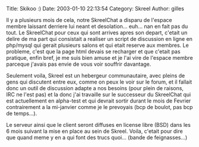Title: Skikoo  :)
Date: 2003-01-10 22:13:54
Category: Skreel
Author: gilles

Il y a plusieurs mois de cela, notre SkreelChat a disparu de l'espace membre laissant derriere lui neant et desolation... euh... nan en fait pas du tout. Le SkreelChat pour ceux qui sont arrives apres son depart, c'etait un delire de ma part qui consistait a realiser un script de discussion en ligne en php/mysql qui gerait plusieurs salons et qui etait reserve aux membres. Le probleme, c'est que la page html devais se recharger et que c'etait pas pratique, enfin bref, je me suis bien amuse et je l'ai vire de l'espace membre parceque j'avais pas envie de vous voir souffrir davantage.

Seulement voila, Skreel est un hebergeur communautaire, avec pleins de gens qui discutent entre eux, comme on peux le voir sur le forum, et il fallait donc un outil de discussion adapte a nos besoins (pour plein de raisons, IRC ne l'est pas) et la donc j'ai travaille sur le successeur du SkreelChat qui est actuellement en alpha-test et qui devrait sortir durant le mois de Fevrier contrairement a la mi-janvier comme je le prevoyais (bcp de boulot, pas bcp de temps...).

Le serveur ainsi que le client seront diffuses en license libre (BSD) dans les 6 mois suivant la mise en place au sein de Skreel. Voila, c'etait pour dire que quand meme y en a qui font des trucs quoi... (bande de feignasses...)
